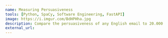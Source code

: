 ```yaml
---
name: Measuring Persuasiveness
tools: [Python, SpaCy, Software Engineering, FastAPI]
image: https://i.imgur.com/BdHPHha.jpg
description: Compare the persuasiveness of any English email to 20.000 others.
external_url: 
---
```

